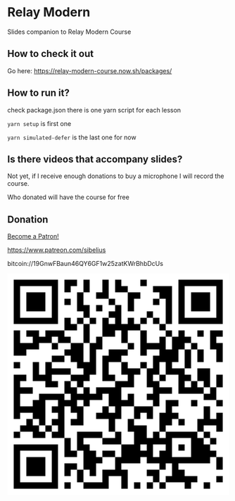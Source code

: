 # Relay Modern

Slides companion to Relay Modern Course

## How to check it out

Go here: https://relay-modern-course.now.sh/packages/

## How to run it?

check package.json there is one yarn script for each lesson

`yarn setup` is first one

`yarn simulated-defer` is the last one for now

## Is there videos that accompany slides?
Not yet, if I receive enough donations to buy a microphone I will record the course.

Who donated will have the course for free

## Donation

<a href="https://www.patreon.com/bePatron?u=15063401" data-patreon-widget-type="become-patron-button">Become a Patron!</a>

https://www.patreon.com/sibelius

bitcoin://19GnwFBaun46QY6GF1w25zatKWrBhbDcUs

![bitcoin](./img/sibelius.jpg)
